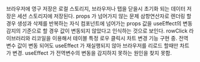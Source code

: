브라우저에 영구 저장은 로컬 스토리지, 브라우저나 탭을 닫을시 초기화 되는 데이터 저장은 세션 스토리지에 저장된다.
props 가 넘어가지 않는 문제
삼항연산자로 렌더링 할 경우 생성과 삭제를 반복하는 자식 컴포넌트에 넘어가는 props 값을 useEffect의 변동감지의 기준으로 할 경우 값이 변동되지 않았다고 인식하는 것으로 보인다.
rowClick 라이브러리와 리코일을 이용해서 테이블 특정 로우 클릭시 차트 변경 기능 구현 중.
전역 변수 값이 변동 되어도 useEffect 가 재실행되지 않아 브라우저를 리로드 할때만 차트가 변경.
useEffect 가 전역변수의 변동을 감지하지 못하는 원인을 찾지 못함.
